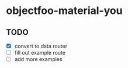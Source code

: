 # objectfoo-material-you

## TODO

* [x] convert to data router
* [ ] fill out example route
* [ ] add more examples
